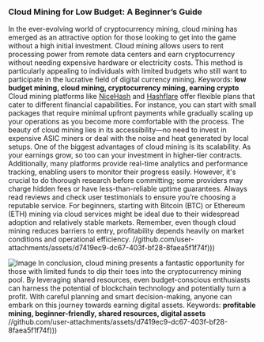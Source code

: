 ### Cloud Mining for Low Budget: A Beginner’s Guide
In the ever-evolving world of cryptocurrency mining, cloud mining has emerged as an attractive option for those looking to get into the game without a high initial investment. Cloud mining allows users to rent processing power from remote data centers and earn cryptocurrency without needing expensive hardware or electricity costs. This method is particularly appealing to individuals with limited budgets who still want to participate in the lucrative field of digital currency mining.
Keywords: **low budget mining, cloud mining, cryptocurrency mining, earning crypto** 
Cloud mining platforms like [NiceHash](https://www.nicehash.com/) and [Hashflare](https://hashflare.io/) offer flexible plans that cater to different financial capabilities. For instance, you can start with small packages that require minimal upfront payments while gradually scaling up your operations as you become more comfortable with the process. The beauty of cloud mining lies in its accessibility—no need to invest in expensive ASIC miners or deal with the noise and heat generated by local setups.
One of the biggest advantages of cloud mining is its scalability. As your earnings grow, so too can your investment in higher-tier contracts. Additionally, many platforms provide real-time analytics and performance tracking, enabling users to monitor their progress easily. However, it's crucial to do thorough research before committing; some providers may charge hidden fees or have less-than-reliable uptime guarantees. Always read reviews and check user testimonials to ensure you’re choosing a reputable service.
For beginners, starting with Bitcoin (BTC) or Ethereum (ETH) mining via cloud services might be ideal due to their widespread adoption and relatively stable markets. Remember, even though cloud mining reduces barriers to entry, profitability depends heavily on market conditions and operational efficiency.
 //github.com/user-attachments/assets/d7419ec9-dc67-403f-bf28-8faea5f1f74f)))

![Image](https://github.com/user-attachments/assets/4a25d116-2220-4385-b08e-f287af8fcbc4)
In conclusion, cloud mining presents a fantastic opportunity for those with limited funds to dip their toes into the cryptocurrency mining pool. By leveraging shared resources, even budget-conscious enthusiasts can harness the potential of blockchain technology and potentially turn a profit. With careful planning and smart decision-making, anyone can embark on this journey towards earning digital assets.
Keywords: **profitable mining, beginner-friendly, shared resources, digital assets** 
 //github.com/user-attachments/assets/d7419ec9-dc67-403f-bf28-8faea5f1f74f)))
